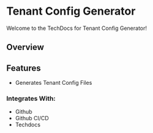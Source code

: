 # Tenant Config Generator

Welcome to the TechDocs for Tenant Config Generator!

## Overview



## Features
- Generates Tenant Config Files

### Integrates With:
- Github 
- Github CI/CD
- Techdocs

  

